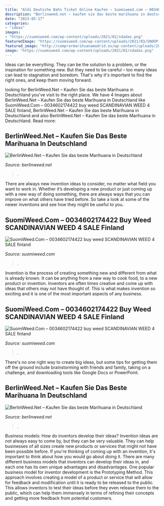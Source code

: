```yaml
---
title: "Aldi Deutsche Bahn Ticket Online Kaufen ~ Suomiweed.com – 0034602174422 Buy Weed Scandinavian Weed 4 Sale Finland"
description: "Berlinweed.net – kaufen sie das beste marihuana in deutschland"
date: "2023-05-17"
categories:
- "ideas"
images:
- "https://suomiweed.com/wp-content/uploads/2021/02/sdadas.png"
featuredImage: "https://suomiweed.com/wp-content/uploads/2021/03/SNOOP-DOG.jpg"
featured_image: "http://comprarmarihuanamadrid.es/wp-content/uploads/2021/01/Diseno-sin-titulo-96.jpg"
image: "https://suomiweed.com/wp-content/uploads/2021/02/sdadas.png"
---
```



Ideas can be everything. They can be the solution to a problem, or the inspiration for something new. But they need to be careful – too many ideas can lead to stagnation and boredom. That's why it's important to find the right ones, and keep them moving forward.

	

		
looking for BerlinWeed.Net – Kaufen Sie das beste Marihuana in Deutschland you've visit to the right place. We have 4 Images about BerlinWeed.Net – Kaufen Sie das beste Marihuana in Deutschland like SuomiWeed.Com – 0034602174422 buy weed SCANDINAVIAN WEED 4 SALE finland, BerlinWeed.Net – Kaufen Sie das beste Marihuana in Deutschland and also BerlinWeed.Net – Kaufen Sie das beste Marihuana in Deutschland. Read more:
		
    
## BerlinWeed.Net – Kaufen Sie Das Beste Marihuana In Deutschland

<img loading=lazy src="http://comprarmarihuanamadrid.es/wp-content/uploads/2021/01/Diseno-sin-titulo-96.jpg" onerror="this.onerror=null;this.src='https://tse3.mm.bing.net/th?id=OIP.kDlS9KH9Y9EbNP9A4TwfIgAAAA&amp;pid=15.1';" alt="BerlinWeed.Net – Kaufen Sie das beste Marihuana in Deutschland">

_Source: berlinweed.net_

>. 

	

There are always new invention ideas to consider, no matter what field you want to work in. Whether it’s developing a new product or just coming up with a new way of doing something, there are always ways that you can improve on what others have tried before. So take a look at some of the newer inventions and see how they might be useful to you.

    
## SuomiWeed.Com – 0034602174422 Buy Weed SCANDINAVIAN WEED 4 SALE Finland

<img loading=lazy src="https://suomiweed.com/wp-content/uploads/2021/03/SNOOP-DOG.jpg" onerror="this.onerror=null;this.src='https://tse3.mm.bing.net/th?id=OIP.axqghW3HHwqPZwvN_VwtbgHaEK&amp;pid=15.1';" alt="SuomiWeed.Com – 0034602174422 buy weed SCANDINAVIAN WEED 4 SALE finland">

_Source: suomiweed.com_

>. 

	

Invention is the process of creating something new and different from what is already known. It can be anything from a new way to cook food, to a new product or invention. Inventors are often times creative and come up with ideas that others may not have thought of. This is what makes invention so exciting and it is one of the most important aspects of any business.

    
## SuomiWeed.Com – 0034602174422 Buy Weed SCANDINAVIAN WEED 4 SALE Finland

<img loading=lazy src="https://suomiweed.com/wp-content/uploads/2021/02/sdadas.png" onerror="this.onerror=null;this.src='https://tse4.mm.bing.net/th?id=OIP.RSxzTcLKcTHVSZGMrn5xqwHaGt&amp;pid=15.1';" alt="SuomiWeed.Com – 0034602174422 buy weed SCANDINAVIAN WEED 4 SALE finland">

_Source: suomiweed.com_

>. 

	

There's no one right way to create big ideas, but some tips for getting them off the ground include brainstorming with friends and family, taking on a challenge, and downloading tools like Google Docs or PowerPoint.

    
## BerlinWeed.Net – Kaufen Sie Das Beste Marihuana In Deutschland

<img loading=lazy src="http://comprarmarihuanamadrid.es/wp-content/uploads/2021/01/Diseno-sin-titulo-87.jpg" onerror="this.onerror=null;this.src='https://tse3.mm.bing.net/th?id=OIP.hCocI8a6H7aGBVEWtJY1OgAAAA&amp;pid=15.1';" alt="BerlinWeed.Net – Kaufen Sie das beste Marihuana in Deutschland">

_Source: berlinweed.net_

>. 

	

Business models: How do inventors develop their ideas?
Invention ideas are not always easy to come by, but they can be very valuable. They can help businesses of all sizes create new products or services that might not have been possible before. If you're thinking of coming up with an invention, it's important to think about how you would go about doing it. There are many different business models that inventors can develop their ideas in, and each one has its own unique advantages and disadvantages.
One popular business model for inventor development is the Prototyping Method. This approach involves creating a model of a product or service that will allow for feedback and modification until it is ready to be released to the public. This allows inventors to test their ideas before they even release them to the public, which can help them immensely in terms of refining their concepts and getting more feedback from potential customers.

